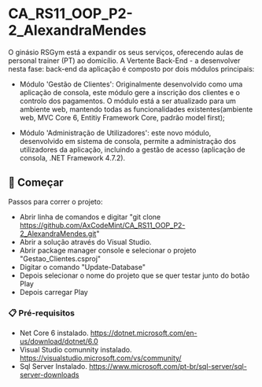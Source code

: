 # CA_RS11_OOP_P2-2_AlexandraMendes
O ginásio RSGym está a expandir os seus serviços, oferecendo aulas de personal trainer (PT) ao domicílio. 
A Vertente Back-End - a desenvolver nesta fase: back-end da aplicação é composto por dois módulos principais:

- Módulo 'Gestão de Clientes': Originalmente desenvolvido como uma aplicação de consola, este módulo gere a inscrição dos clientes e o controlo dos pagamentos. O módulo está a ser atualizado para um ambiente web, mantendo todas as funcionalidades existentes(ambiente web, MVC Core 6, Entitiy Framework Core, padrão model first);
 
- Módulo 'Administração de Utilizadores': este novo módulo, desenvolvido em sistema de consola, permite a administração dos utilizadores da aplicação, incluindo a gestão de acesso (aplicação de consola, .NET Framework 4.7.2).

## 🚀 Começar

Passos para correr o projeto:
- Abrir linha de comandos e digitar "git clone https://github.com/AxCodeMint/CA_RS11_OOP_P2-2_AlexandraMendes.git"
- Abrir a solução através do Visual Studio.
- Abrir package manager console e selecionar o projeto "Gestao_Clientes.csproj"
- Digitar o comando "Update-Database"
- Depois selecionar o nome do projeto que se quer testar junto do botão Play
- Depois carregar Play

### 📋 Pré-requisitos

- Net Core 6 instalado. https://dotnet.microsoft.com/en-us/download/dotnet/6.0
- Visual Studio comunnity instalado. https://visualstudio.microsoft.com/vs/community/
- Sql Server Instalado. https://www.microsoft.com/pt-br/sql-server/sql-server-downloads
